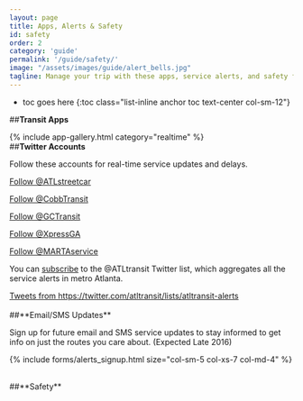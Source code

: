 ```yaml
---
layout: page
title: Apps, Alerts & Safety
id: safety
order: 2
category: 'guide'
permalink: '/guide/safety/'
image: "/assets/images/guide/alert_bells.jpg"
tagline: Manage your trip with these apps, service alerts, and safety features.
---
```


* toc goes here
{:toc class="list-inline anchor toc text-center col-sm-12"}



##**Transit Apps**

{% include app-gallery.html category="realtime" %}
<br>
##**Twitter Accounts**

Follow these accounts for real-time service updates and delays.

<a class="twitter-follow-button"
  href="https://twitter.com/atlstreetcar"
  data-size="large">
  Follow @ATLstreetcar</a>

<a class="twitter-follow-button"
  href="https://twitter.com/cobbtransit"
  data-size="large">
  Follow @CobbTransit</a>

<a class="twitter-follow-button"
  href="https://twitter.com/gctransit"
  data-size="large">
  Follow @GCTransit</a>

<a class="twitter-follow-button"
  href="https://twitter.com/xpressga"
  data-size="large">
Follow @XpressGA</a>

<a class="twitter-follow-button"
  href="https://twitter.com/martaservice"
  data-size="large">
Follow @MARTAservice</a>




You can [subscribe](https://twitter.com/ATLtransit/lists/atltransit-alerts) to the @ATLtransit Twitter list, which aggregates all the service alerts in metro Atlanta.

<div class="col-md-offset-2">
<a class="twitter-timeline"  href="https://twitter.com/atltransit/lists/atltransit-alerts" data-widget-id="704775734599012352">Tweets from https://twitter.com/atltransit/lists/atltransit-alerts</a>
<script>!function(d,s,id){var js,fjs=d.getElementsByTagName(s)[0],p=/^http:/.test(d.location)?'http':'https';if(!d.getElementById(id)){js=d.createElement(s);js.id=id;js.src=p+"://platform.twitter.com/widgets.js";fjs.parentNode.insertBefore(js,fjs);}}(document,"script","twitter-wjs");</script>
</div>


<br>
##**Email/SMS Updates**

Sign up for future email and SMS service updates to stay informed to get info on just the routes you care about. (Expected Late 2016)

{% include forms/alerts_signup.html size="col-sm-5 col-xs-7 col-md-4" %}


<br>
##**Safety**

